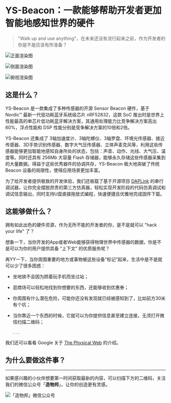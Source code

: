 # YS-Beacon：一款能够帮助开发者更加智能地感知世界的硬件

> "Walk up and use anything"，在未来还没有流行起来之前，作为开发者的你是不是应该有所准备？

![正面渲染图](http://oh16j94j6.bkt.clouddn.com/bbs/YS-Beacon_PCBA_1_800px.png)

![侧面渲染图](http://oh16j94j6.bkt.clouddn.com/bbs/YS-Beacon_PCBA_2_800px.png)

![俯视渲染图](http://oh16j94j6.bkt.clouddn.com/bbs/YS-Beacon_PCBA_4_800px.png)

## 这是什么？

YS-Beacon 是一款集成了多种传感器的开源 Sensor Beacon 硬件，基于 Nordic™ 最新一代低功耗蓝牙系统级芯片 nRF52832，这款 SoC 推出时是世界上性能最高的单芯片低功耗蓝牙解决方案，其通用处理能力比竞争解决方案高出60%，浮点性能和 DSP 性能分别是竞争解决方案的10倍和2倍。

YS-Beacon 还集成了 3轴加速度计、3轴陀螺仪、3轴罗盘、环境光传感器、接近传感器、3D手势识别传感器、数字大气压传感器、立体声麦克风等，利用这些传感器能够更加智能地感知自身所处的状态，包括：声音、动作、光线、大气压、温度等。同时还具有 256Mb 大容量 Flash 存储器，能够永久存储这些传感器采集到的大量数据。得益于这些优秀器件的协调共存，YS-Beacon 极大地突破了传统 Beacon 设备的局限性，使得应用场景更加丰富。

为了给开发者提供极致的开发体验，我们还板载了基于开源项目 [DAPLink](https://github.com/mbedmicro/DAPLink) 的串行调试器，让你完全摆脱昂贵的第三方仿真器，轻松实现开发阶段的代码仿真调试和调试信息输出，同时支持U盘直接拖放式编程，快速便捷且优雅地完成固件下载。

## 这能够做什么？

拥有如此出色的硬件资源，作为无所不能的开发者的你，是不是就可以 "hack your life" 了？

想象一下，当你开发的App或者Web能够获得物理世界中传感器的数据，你是不是可以为你的用户提供具备 “上下文” 的优质服务呢？

再YY一下，当你周围重要的地方或事物被这些设备“标记”起来，生活中是不是就可以少了很多困惑：
    
* 坐地铁不会因为顾着玩手机而坐过站；

* 逛商场可以轻松地找到你想要的东西，还能够收到优惠券；

* 你周围有什么潜在危险，可能你还没有发现就已经被感知到了，比如前方30米有个坑；

* 当你靠近一个东西的时候，它就可以为你提供信息甚至建立连接，无须打开微信扫描二维码；

    . . .

我们还可以看看 Google 关于 [The Physical Web](https://google.github.io/physical-web/) 的介绍。

## 为什么要做这件事？


---

如果感兴趣的小伙伴想要第一时间获取最新的内容，可以扫描下方的二维码，关注我们的微信公众号「**造物邦**」，让你的创造更有灵感。

![「造物邦」微信公众号](http://oh16j94j6.bkt.clouddn.com/image/20161122/wechat_qrcode_web.jpg)

